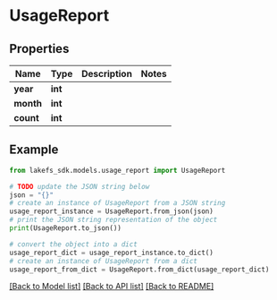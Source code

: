 # UsageReport


## Properties

Name | Type | Description | Notes
------------ | ------------- | ------------- | -------------
**year** | **int** |  | 
**month** | **int** |  | 
**count** | **int** |  | 

## Example

```python
from lakefs_sdk.models.usage_report import UsageReport

# TODO update the JSON string below
json = "{}"
# create an instance of UsageReport from a JSON string
usage_report_instance = UsageReport.from_json(json)
# print the JSON string representation of the object
print(UsageReport.to_json())

# convert the object into a dict
usage_report_dict = usage_report_instance.to_dict()
# create an instance of UsageReport from a dict
usage_report_from_dict = UsageReport.from_dict(usage_report_dict)
```
[[Back to Model list]](../README.md#documentation-for-models) [[Back to API list]](../README.md#documentation-for-api-endpoints) [[Back to README]](../README.md)


